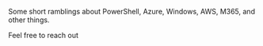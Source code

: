 Some short ramblings about PowerShell, Azure, Windows, AWS, M365, and other things.

Feel free to reach out
